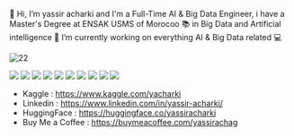 👋 Hi, I’m yassir acharki and I'm a Full-Time AI & Big Data Engineer, i  have a Master's Degree at ENSAK USMS of Morocoo 📚 in Big Data and Artificial intelligence 👀 I’m currently working on everything AI & Big Data related 💻

![22](https://github.com/user-attachments/assets/2a44d366-2fa0-4816-af9b-267c65ab4750)

<img src ="https://img.shields.io/badge/TensorFlow-%23FF6F00.svg?style=for-the-badge&logo=TensorFlow&logoColor=white" style="display: inline-block;">    <img src ="https://img.shields.io/badge/Keras-%23D00000.svg?style=for-the-badge&logo=Keras&logoColor=white" style="display: inline-block;">    <img src ="https://img.shields.io/badge/PyTorch-%23EE4C2C.svg?style=for-the-badge&logo=PyTorch&logoColor=white" style="display: inline-block;">    <img src ="https://img.shields.io/badge/python-3670A0?style=for-the-badge&logo=python&logoColor=ffdd54" style="display: inline-block;">    <img src ="https://img.shields.io/badge/Linux-FCC624?style=for-the-badge&logo=linux&logoColor=black" style="display: inline-block;">    <img src ="https://img.shields.io/badge/Anaconda-%2344A833.svg?style=for-the-badge&logo=anaconda&logoColor=white" style="display: inline-block;">    <img src ="https://img.shields.io/badge/github-%23121011.svg?style=for-the-badge&logo=github&logoColor=white" style="display: inline-block;">    <img src ="https://img.shields.io/badge/pycharm-143?style=for-the-badge&logo=pycharm&logoColor=black&color=black&labelColor=green" style="display: inline-block;">    <img src ="https://img.shields.io/badge/pandas-%23150458.svg?style=for-the-badge&logo=pandas&logoColor=white" style="display: inline-block;">    <img src ="https://img.shields.io/badge/numpy-%23013243.svg?style=for-the-badge&logo=numpy&logoColor=white" style="display: inline-block;">    

- Kaggle : https://www.kaggle.com/yacharki
- Linkedin : https://www.linkedin.com/in/yassir-acharki/
- HuggingFace : https://huggingface.co/yassiracharki
- Buy Me a Coffee : https://buymeacoffee.com/yassirachag
